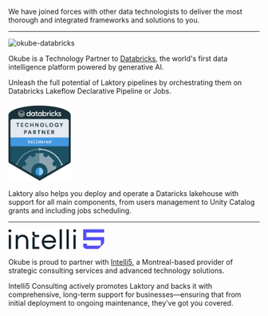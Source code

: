 We have joined forces with other data technologists to deliver the most
thorough and integrated frameworks and solutions to you.

---

[//]: # (## Databricks)
<img src="/images/logos/okube_databricks_logo .png" alt="okube-databricks" width="600"/>

Okube is a Technology Partner to [Databricks](http://www.databricks.com), the world's
first data intelligence platform powered by generative AI. 

Unleash the full potential of Laktory pipelines by orchestrating them on Databricks 
Lakeflow Declarative Pipeline or Jobs.

<img src="/images/technology_partner_badge.png" alt="technology-partner-badge" width="125"/>

Laktory also helps you deploy and operate a Dataricks lakehouse with support for all
main components, from users management to Unity Catalog grants and including jobs
scheduling.

---

[//]: # (## Intelli5)
<img src="/images/logos/intelli5.png" alt="okube-intelli5"/>

Okube is proud to partner with [Intelli5](https://www.intelli5.com/), a Montreal-based
provider of strategic consulting services and advanced technology solutions.

Intelli5 Consulting actively promotes Laktory and backs it with comprehensive, long-term
support for businesses—ensuring that from initial deployment to ongoing maintenance, 
they’ve got you covered.
